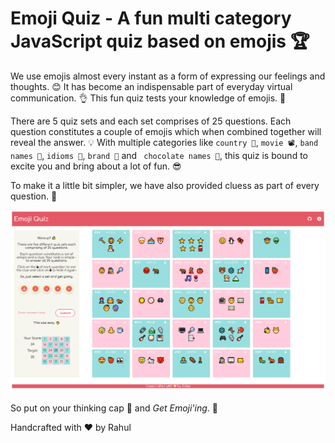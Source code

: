 # Emoji Quiz - A fun multi category JavaScript quiz based on emojis 🏆

We use emojis almost every instant as a form of expressing our feelings and thoughts. 😊 It has become an indispensable part of everyday virtual communication. 👌 This fun quiz tests your knowledge of emojis. 🎯

There are 5 quiz sets and each set comprises of 25 questions. Each question constitutes a couple of emojis which when combined together will reveal the answer. 💡
With multiple categories like ` country 🗽 `, ` movie 📽 `, ` band names 🎸 `, ` idioms 📝 `, ` brand 👑 ` and ` chocolate names 🍫`, this quiz is bound to excite you and bring about a lot of fun. 😎

To make it a little bit simpler, we have also provided cluess as part of every question. 🍭

![Emoji Quiz](https://github.com/rahul-kabra/emoji-quiz/blob/master/Screenshot_Emoji%20Quiz.png)

So put on your thinking cap 🧢 and *Get Emoji'ing*. 🎁

Handcrafted with ❤️ by Rahul
